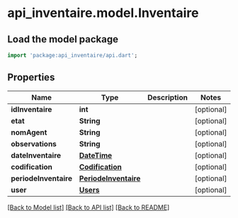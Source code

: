 # api_inventaire.model.Inventaire

## Load the model package
```dart
import 'package:api_inventaire/api.dart';
```

## Properties
Name | Type | Description | Notes
------------ | ------------- | ------------- | -------------
**idInventaire** | **int** |  | [optional] 
**etat** | **String** |  | [optional] 
**nomAgent** | **String** |  | [optional] 
**observations** | **String** |  | [optional] 
**dateInventaire** | [**DateTime**](DateTime.md) |  | [optional] 
**codification** | [**Codification**](Codification.md) |  | [optional] 
**periodeInventaire** | [**PeriodeInventaire**](PeriodeInventaire.md) |  | [optional] 
**user** | [**Users**](Users.md) |  | [optional] 

[[Back to Model list]](../README.md#documentation-for-models) [[Back to API list]](../README.md#documentation-for-api-endpoints) [[Back to README]](../README.md)


